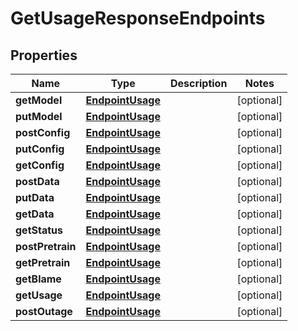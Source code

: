 

# GetUsageResponseEndpoints


## Properties

| Name | Type | Description | Notes |
|------------ | ------------- | ------------- | -------------|
|**getModel** | [**EndpointUsage**](EndpointUsage.md) |  |  [optional] |
|**putModel** | [**EndpointUsage**](EndpointUsage.md) |  |  [optional] |
|**postConfig** | [**EndpointUsage**](EndpointUsage.md) |  |  [optional] |
|**putConfig** | [**EndpointUsage**](EndpointUsage.md) |  |  [optional] |
|**getConfig** | [**EndpointUsage**](EndpointUsage.md) |  |  [optional] |
|**postData** | [**EndpointUsage**](EndpointUsage.md) |  |  [optional] |
|**putData** | [**EndpointUsage**](EndpointUsage.md) |  |  [optional] |
|**getData** | [**EndpointUsage**](EndpointUsage.md) |  |  [optional] |
|**getStatus** | [**EndpointUsage**](EndpointUsage.md) |  |  [optional] |
|**postPretrain** | [**EndpointUsage**](EndpointUsage.md) |  |  [optional] |
|**getPretrain** | [**EndpointUsage**](EndpointUsage.md) |  |  [optional] |
|**getBlame** | [**EndpointUsage**](EndpointUsage.md) |  |  [optional] |
|**getUsage** | [**EndpointUsage**](EndpointUsage.md) |  |  [optional] |
|**postOutage** | [**EndpointUsage**](EndpointUsage.md) |  |  [optional] |



